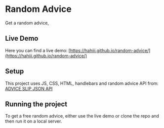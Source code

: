 # Random Advice
Get a random advice, 

## Live Demo
Here you can find a live demo: [https://hahiii.github.io/random-advice/](https://hahiii.github.io/random-advice/)

## Setup
This project uses  JS, CSS, HTML, handlebars and random advice API from: [ADVICE SLIP JSON API](https://api.adviceslip.com/)

## Running the project
To get a free random advice, either use the live demo or clone the repo and then run it on a local server.

